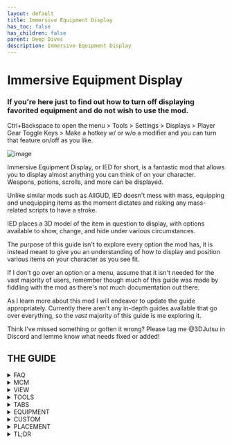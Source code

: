 ```yaml
---
layout: default
title: Immersive Equipment Display
has_toc: false
has_children: false
parent: Deep Dives
description: Immersive Equipment Display
---
```


# Immersive Equipment Display

### If you're here just to find out how to turn off displaying favorited equipment and do not wish to use the mod.
Ctrl+Backspace to open the menu > Tools > Settings > Displays > Player Gear Toggle Keys > Make a hotkey w/ or w/o a modifier and you can turn that feature on/off as you like.


![image](https://user-images.githubusercontent.com/88904551/177073913-a0c72891-d64e-41ed-9d63-ca28d8750ac9.png)

Immersive Equipment Display, or IED for short, is a fantastic mod that allows you to display almost anything you can think of on your character. Weapons, potions, scrolls, and more can be displayed.

Unlike similar mods such as AllGUD, IED doesn't mess with mass, equipping and unequipping items as the moment dictates and risking any mass-related scripts to have a stroke.

IED places a 3D model of the item in question to display, with options available to show, change, and hide under various circumstances.

The purpose of this guide isn't to explore every option the mod has, it is instead meant to give you an understanding of how to display and position various items on your character as you see fit.

If I don't go over an option or a menu, assume that it isn't needed for the vast majority of users, remember though much of this guide was made by fiddling with the mod as there's not much documentation out there.

As I learn more about this mod I will endeavor to update the guide appropriately. Currently there aren't any in-depth guides available that go over everything, so the *vast* majority of this guide is me exploring it.

Think I've missed something or gotten it wrong? Please tag me @3DJutsu in Discord and lemme know what needs fixed or added!



## THE GUIDE

<details>
<summary>FAQ</summary>
<br>
<div class="Info" markdown="1"> 

> My character is stuck blocking after I exit the IED menu.

The last thing the game "remembers" is that you pressed Left Control, which is the hotkey for Dual Wield Block. Press it again to go back to normal.
 
> Are there presets available to save time on setup?

There are, actually, but until customization is opened installing a preset will void your access to official support unless you can replicate the issue on an unmodified Wildlander list. When customization opens I plan to update the guide with presets and more!

> More?

Yes! There's a number of additional mods that play into IED and combined they're really cool! Can't wait to show you. =]

> Why isn't item XYZ upgrading based on my inventory?

When setting your list of additional item models to draw on, you've either missed a model or you've goofed the priority of the model you're after.

> Why can't I locate Two-Handed Hammers in the filters?

They fall under the Two-Handed Axe filter for some reason.

> Why is my Weapon jumping around when I equip it? It won't stay where I want it to!

You edited it through View>Equipment instead of View>Gear Positioning. Editing through the former only affects the display, use the latter to affect the actual equipment. Edit both to possess so the gear stays in the assigned spot whether or not it's equipped.

> Why don't the animations match up?

Because to do so requires FNIS, and we use Nemesis which seems to be incompatible for whatever reason. 

However many matching animations can be assigned in XPMSE, so if you edit the position of any given display in IED with a node available in XPMSE remember to set it in there as well. Otherwise your back-worn sword will still be drawn from your hips! 

> The MCM won't open up!

As many people possess a non-standard keyboard, it's (usually) the key between [=] and [Insert]

![image](https://user-images.githubusercontent.com/88904551/177057693-0332bb42-8786-4d0b-8462-c3861b02e645.png)

[top](http://wiki.wildlandermod.com/11-Mod-Deep-Dives/Immersive-Equipment-Display.html) {: .btn .btn-pink }

</div>
</details>

<details>
<summary>MCM</summary>
<br>
<div class="Info" markdown="1"> 

![image](https://user-images.githubusercontent.com/88904551/177034722-6c6598de-7e04-4b86-a89a-885d091e8b3f.png)

IED doesn't have a traditional MCM. Instead it possesses its own in-game menu that is shown with L-Ctrl+Backspace, allowing you to see your changes in real-time.

For those with a different keyboard, you're looking for this.

![image](https://user-images.githubusercontent.com/88904551/177057728-797b1e9e-558d-4e73-bb96-331cd44a5e3f.png)

Even though many of the settings have an accompanying [?] to inform you of its purpose, I still advise against messing with any of them unless you're certain you know what you're doing and are willing to accept the consequences thereof. 

You have been warned! [*cue spooky echo*]

[top](http://wiki.wildlandermod.com/11-Mod-Deep-Dives/Immersive-Equipment-Display.html) {: .btn .btn-pink }
</div>
</details>

<details>
<summary>VIEW</summary>
<br>
<div class="Info" markdown="1"> 

![image](https://user-images.githubusercontent.com/88904551/177027447-36896d7d-a4f1-4f6b-a7eb-beb1165ba4a8.png) 
![image](https://user-images.githubusercontent.com/88904551/177027401-5a5a019e-b71f-4365-97ff-2a3a7fa1c413.png) 
![image](https://user-images.githubusercontent.com/88904551/177028004-12c646c1-c70b-422d-a7c6-6d695d1c7ed1.png)

Displays the tabs and filters for:
* Equipment - *Weapons and Shields. This affects displayed, but not equipped, models.*
* Custom - *Anything that typically isn't equipped and you want to display.*
* Gear Positioning - *Weapons and Shields. This affects displayed AND equipped models. If you want the gear you use in combat to stay in its displayed spot you'll need to edit the position both here AND in the aforementioned Equipment section.*

[top](http://wiki.wildlandermod.com/11-Mod-Deep-Dives/Immersive-Equipment-Display.html) {: .btn .btn-pink }
 
</div>
</details>

<details>
<summary>TOOLS</summary>
<br>
<div class="Info" markdown="1"> 
 
![image](https://user-images.githubusercontent.com/88904551/177028430-d3188847-71e6-4f7d-a8d6-1f831604dff4.png) 
![image](https://user-images.githubusercontent.com/88904551/177029612-73c03af2-bad2-4297-84e7-1192948ebd15.png)

The only two tools the average user will need to worry about using are:
* Preset Editor - *Modify the values of Presets in terms of Equipment or Custom items.*
* Settings - *Alter various mod settings here such as various UI elements.*

 ---
 
![image](https://user-images.githubusercontent.com/88904551/177030436-eb8e9795-62c7-451d-8881-c3f6df112e1f.png)

Of which, the only two you need to mess with are Displays and UI.

 ---
 
![image](https://user-images.githubusercontent.com/88904551/177029627-0638d639-d356-4373-9a5b-45798390073c.png)
 
* Keep equipped items loaded - *Essentially hides a displayed items 3D model instead of unloading it, preventing any potential issues that result from asset loading when switching between items. Uses more memory.*
* Keep player gear loaded when toggled off - *The same as above, but used with toggling the entire display on/off.*
* Player gear toggle keys - *Hotkey (with or w/o modifier) to turn the entire display on/off. Perhaps to take screenshots without a small platoons worth of gear on your back?*
* Disable NPC equipment displays - *Toggles what it says.*
* Remove favorited restriction - *With this checked, if it's in your inventory, it gets displayed.*

 ---
 
![image](https://user-images.githubusercontent.com/88904551/177029638-58e8a408-9ed8-4966-909e-7061c61df064.png)

* Style - *Color-scheme of the MCM. Do yourself a favor and don't select light unless you want to bleed from your eyeballs!*
* Alpha - *Controls transparency of the entire MCM.*
* BG Alpha - *Controls transparency of the MCM but not text.*
* Close on Esc - *Does exactly what is says.*
* Enable Restrictions - *Prevents the menu from opening during certain situations.*
* Control Lock - *Effectively locks out most of the controls, deselecting this will enable you to move around and operate the camera as normal.*
* Freeze Time - *Stops time when the menu is open, handy if you don't want to be snuck up on or want days passing while you readjust your gear.*
* Select Crosshair Actor - *Automatically selects the actor/npc/race in your crosshairs.*

[top](http://wiki.wildlandermod.com/11-Mod-Deep-Dives/Immersive-Equipment-Display.html) {: .btn .btn-pink }
 
</div>
</details>

<details>
<summary>TABS</summary>
<br>
<div class="Info" markdown="1"> 
 
![image](https://user-images.githubusercontent.com/88904551/177023953-8d499d05-d921-418d-9df0-ae353f2960e1.png)

Near the top there are four different tabs, these will determine what you're altering the look of and are as follows:
* Global - *Affects all actors, split between PCs and NPCs.*
* Actor - *Affects a specific NPC (i.e. Rinina, the Imperial Soldier).*
* NPC - *Affects a general 'class' of NPCs (i.e. Imperial Soldiers).*
* Race - *Affects all members of the given race.*

Under each tab are a few options:
* Male - *Affects only male members of the chosen tab.*
* Female - *Affects only female members of the chosen tab*
* Sync - *Affects both male* and *female members of the chosen tab but only when directly editing a value.*
* Propagate to Overrides - *Propagate changes to equipment overrides, but only when directly editing a value (still trying to figure out what this means).*

 ---
 
![image](https://user-images.githubusercontent.com/88904551/177023945-84f80828-5789-4a18-b5ae-3715f9e79f1a.png)

Within each of those is a Preset drop menu:
* Preset drop menu - *Select your desired preset from here.*
* Save - *Save the current settings to the selected preset.*
* Merge - *Merge your current settings into the selected preset.*
* Apply - *Apply the selected preset, altering the current settings.*
* New - *Create a new preset based on the current settings.*

 ---
 
![image](https://user-images.githubusercontent.com/88904551/177030954-2ee2a70b-25b8-4775-a485-c53a5839ebc3.png)

Finally, we have the filters. Which show the various items you can alter for all the above.

[top](http://wiki.wildlandermod.com/11-Mod-Deep-Dives/Immersive-Equipment-Display.html) {: .btn .btn-pink }
 
</div>
</details>

<details>
<summary>EQUIPMENT</summary>
<br>
<div class="Info" markdown="1"> 
 
![image](https://user-images.githubusercontent.com/88904551/177056173-be5c779f-e6e7-4322-814c-5e812ec387d1.png)

This section will cover displaying equipment, more specifically weapons and shields. Do note that you have a limited number of slots to modify, only one of each weapon can be displayed at a time, with off-hand variants allowed an extra slot. 

To begin navigate to View>Gear Positioning, from here you will select the item in question that you want to modify. For this example we'll reposition a 1H sword and dagger combo.

 ---
 
![image](https://user-images.githubusercontent.com/88904551/177055770-2ef38259-97cc-4056-8bbf-26d50c56b9ed.png)

Let's begin with the sword. Select "Sword Back".

![image](https://user-images.githubusercontent.com/88904551/177055802-2b1b0fcb-e36e-4f86-a38f-49a858ea9592.png)

Now since we're working with an off-hand Dagger, use the Dagger Left drop tab and select "Dagger Back Hip Left".

Looks kinda silly unsheathing weapons from our hips if they're on our back, right? Let's fix that. 

Esc > Mod Configuration > XPMSE > Styles

Set Sword Style to "Sword on Back" and Dagger Style (Left) to "Dagger on Back Hip". Remember to apply this to the Player drop tabs, and use the NPC drop tabs when applying them to NPCs (note that ALL NPCs will use these animations, regardless of what you have their individuals weapons set to in IED.

Do remember though that not all IED Nodes have XPMSE Animations and not all animations have nodes. Set them where appropriate and available as well as setting the same positions in the Equipment section. 

This allows your weapons to stay in their equipped (but sheathed) locations when using other weapons. If you don't replicate the settings (by hand, naturally, can't copy them) then when with the above setup when I go to equip a bow my Sword is put back where it naturally rests on the hip.

Additionally, this is SPECIFICALLY for a weapon in a given slot. If you decide to MH the Dagger and OH the Sword your displayed models will be at the default for MH dagger and OH Sword.

Below are before and after setting the same placement for each weapon the same in both IED and XPMSE, a noticeable and immersive difference. 

![image](https://user-images.githubusercontent.com/88904551/177056216-3e54874b-2c78-4761-946e-b75c79b3c0c3.png) 
![image](https://user-images.githubusercontent.com/88904551/177056242-32889a02-14b2-4d93-8c37-75a8103c5914.png)

Ta-da! Easy, right? 

Keep in mind that this only affects gear you actually equip and you cannot alter its placement beyond the above. If you have gear that you want displayed, but don't plan on actually equipping (say, a hunting knife in a 'shoulder sheath') then please refer to the Placement tab.

[top](http://wiki.wildlandermod.com/11-Mod-Deep-Dives/Immersive-Equipment-Display.html) {: .btn .btn-pink }
 
</div>
</details>

<details>
<summary>CUSTOM</summary>
<br>
<div class="Info" markdown="1"> 
Here we will explore how to display items that aren't normally equipped (in the same context as weapons anyways); potions, scrolls, soul gems, and more! 
To my knowledge, there isn't a hard limit on what you can display. So long as you have the memory to spare you can show a great many things! Why, a Wildlander that is dedicated (and bored) enough could probably make a suit of armor made entirely of soul gems!

 ---
 
![image](https://user-images.githubusercontent.com/88904551/177058373-24e939c0-81bf-45b4-8ce2-287f9d9510c9.png)
![image](https://user-images.githubusercontent.com/88904551/177058366-25141eb5-2419-4d54-9899-fb32df0c8b98.png)

View>Custom then Actions>New to get things going.

![image](https://user-images.githubusercontent.com/88904551/177058405-a9a33fab-c11f-4ae5-9472-53536c6b2743.png) 
![image](https://user-images.githubusercontent.com/88904551/177058426-8c7361d8-04dd-47b3-aa01-838ffec68801.png)

Every adventurer needs a health potion starting out, right? Click 'OK' and open your new drop tab.

![image](https://user-images.githubusercontent.com/88904551/177060280-5cffa043-a708-4aaa-9f3e-ed04f3cd7560.png) 
![image](https://user-images.githubusercontent.com/88904551/177058564-6f0aea8d-3dcd-4915-919e-6da0ca5154c7.png) 
![image](https://user-images.githubusercontent.com/88904551/177060250-e97b18b8-ccf7-41bb-bf8c-18537ce24532.png)

Select a Potion of Restore Health (Remarkable).

![image](https://user-images.githubusercontent.com/88904551/177059989-b020cb2f-90b6-4a4a-8cb5-5893feee416a.png)

 ---
 
Quick side note: You can search for an item by Category Tab, or by using the FormID or Name search boxes.

 ---
 
![image](https://user-images.githubusercontent.com/88904551/177060334-248e6224-198b-49b1-9a06-47ea290c6082.png)

Want the potion model to alter based on what you've got in your inventory? We can do that too!

The only option I would concern yourself with here is whether or not you want to require the item to be saved as a Favorite in order to show.

![image](https://user-images.githubusercontent.com/88904551/177060319-42348ca3-90ed-441c-9c61-004d156de00d.png) 
![image](https://user-images.githubusercontent.com/88904551/177060444-7c8c24c2-7930-4013-b2cb-44b82dcbc781.png)

 ---
 
Let's add a priority list for our health potions! Click on "Browse" and select all the potions you want to show in that slot based on inventory availability. For now we're going to add in all available "Restore Health" potions.

![image](https://user-images.githubusercontent.com/88904551/208263177-41e55b3e-2e0b-4720-86a0-666aceead827.png)
![image](https://user-images.githubusercontent.com/88904551/177060478-52204372-86ac-4308-a547-5c0dd74b7a3c.png)

 ---

Confirm your selection at the bottom of the panel and you should have the above first screen. We want our potions to show from most powerful to least, so we'll use the arrows on the left side to reorder the list to our liking so it comes out like the second picture. Now, if we have stronger potions in our inventory, they'll be displayed over the others.

![image](https://user-images.githubusercontent.com/88904551/177059311-deeb3715-5836-4ecb-a91c-fb90382d0c0a.png)

 ---

You can also get models to show based on min/max item count, but I've not fiddled with this just yet.

![image](https://user-images.githubusercontent.com/88904551/177060603-9806180b-2fb0-4034-ab98-29124a0a4ec5.png)

 ---

Time to attach our potions to a general area! Select Lower Spine and don't worry, it's not gone. Look behind you!

Please reference the PLACEMENT tab to determine its final, well... placement.

[top](http://wiki.wildlandermod.com/11-Mod-Deep-Dives/Immersive-Equipment-Display.html) {: .btn .btn-pink }
 
</div> 
</details>



<details>
<summary>PLACEMENT</summary>
<br>
<div class="Info" markdown="1">
 
![image](https://user-images.githubusercontent.com/88904551/177060637-e9782b62-54a8-4ee1-ae0c-a06983904ca0.png)

Now comes the tedious part. Placement. This section applies to both equipment and custom items as the process is the same either way.
* Position - *The increments at which the item moves left/right, up/down, or forward/back.*
* Rotation - *This is done in 'degrees', i.e. inputting a value of 360 will essentially do nothing as you've made the mode do a full 360°, inputting a value of 90 or -90 will rotate the object 90° in the chosen direction.*
* Scale - *controls the size of the object.*
 
This table explains the placement in normal, positive values (+), or negative values (-), direction is referenced as though you were the 'node'. The nodes left is generally your characters left, things get weird when using nodes that are placed at odd angles (shoulders and such). This is one of the more annoying aspects of the mod, as there isn't a slider or buttons to use, you can only input numbers using the top of your keyboard, NumPad doesn't work! Without presets you're largely on your own for this one.

| Left(-)/Right(+) | Backward(-)/Forward(+) | Down(-)/Up(+) | Position | 
| --- | --- | --- | --- |
| Counterclockwise(-)/Clockwise(+) Vertically | Counterclockwise(-)/Clockwise(+) Horizontally | Rotates top of item Away(-)/Towards(+) Node| Rotation |

---

You can, however, use my coordinates to get you started with potions and the like!

![image](https://user-images.githubusercontent.com/88904551/177067241-a1e3658d-cc5e-4d9c-a0e5-aaf339f2ab26.png)
 
As you can see, as I drop the higher tier potions the weaker potion models take effect thanks to the conditional inventory settings we applied earlier.
 
![image](https://user-images.githubusercontent.com/88904551/177067331-83718bea-dfc2-49e3-81dc-ad720b2774cd.png)
![image](https://user-images.githubusercontent.com/88904551/177067366-48c7c1c3-10d2-422d-be9c-089118f80e2f.png)

---

Below Scale, you'll find what are called Equipment Overrides. (Pretty sure this is what Propagate Overrides is targeting, to what end though is still beyond me.)
These allow you to apply conditions to your model displays based on the selected criteria. For instance, it makes sense that our armor may have some kind of 'potion belt' attached to it, but what about when we take off the armor? You'll see the potions stay put, breaking immersion. So lets apply some restrictions!

![image](https://user-images.githubusercontent.com/88904551/177067837-a51c9058-23e4-45ca-bc4e-8e005cbe0619.png)

With the above options (make sure Disable is ticked on the lower half, otherwise it won't work) you'll find that when you take your armor/robes off, so too do your potions!

![image](https://user-images.githubusercontent.com/88904551/177067979-7a7b48fc-3fce-4f5f-9c18-3ac2bdd229ab.png)
![image](https://user-images.githubusercontent.com/88904551/177068004-27b02875-5b49-41a2-b27d-8671f085aa04.png)
![image](https://user-images.githubusercontent.com/88904551/177068036-0e071d24-54eb-42d1-9ac9-6e36b61a2304.png)
![image](https://user-images.githubusercontent.com/88904551/177068063-8aa39b94-12c0-4c97-9418-de3cd66eaabf.png)

Note how the potion persists through armor swapping until I remove it, but the hunting knife stays put regardless. That is the effect of not having the restrictions in place.
There you have it, you're ready to get to making all sorts of awesomeness! Like these fantabulous potion earrings!

![image](https://user-images.githubusercontent.com/88904551/177070636-d9dcb469-ef30-44e9-b469-8572fb9f8517.png)

[top](http://wiki.wildlandermod.com/11-Mod-Deep-Dives/Immersive-Equipment-Display.html) {: .btn .btn-pink }

</div> 
</details>

<details>
<summary>TL;DR</summary>
<br>
<div class="Info" markdown="1">

![image](https://user-images.githubusercontent.com/88904551/177074144-3dcf9bca-ec04-4f82-ba4c-ffb25faf8459.png)

There isn't one you peanut! "Gearing up" will go faster the more you mess with IED, but ultimately you'll need to go over at least some of the guide to get going. 

I'm still fumbling around with it but it only took a bit of time over a few days to really get dug in. 

I don't know when custom support get released but when it does I'll update the guide as soon as reasonably possible to include the presets so you can get that drip you've been after!

[top](http://wiki.wildlandermod.com/11-Mod-Deep-Dives/Immersive-Equipment-Display.html) {: .btn .btn-pink }
 
</div>
</details>
